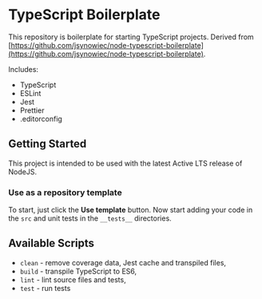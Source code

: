 # TypeScript Boilerplate

This repository is boilerplate for starting TypeScript projects.
Derived from [https://github.com/jsynowiec/node-typescript-boilerplate](https://github.com/jsynowiec/node-typescript-boilerplate).


Includes:

- TypeScript
- ESLint
- Jest
- Prettier
- .editorconfig

## Getting Started

This project is intended to be used with the latest Active LTS release of NodeJS.

### Use as a repository template

To start, just click the **Use template** button. Now start adding your code in the `src` and unit tests in the `__tests__` directories.

## Available Scripts

- `clean` - remove coverage data, Jest cache and transpiled files,
- `build` - transpile TypeScript to ES6,
- `lint` - lint source files and tests,
- `test` - run tests